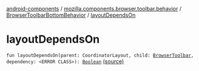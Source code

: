 [android-components](../../index.md) / [mozilla.components.browser.toolbar.behavior](../index.md) / [BrowserToolbarBottomBehavior](index.md) / [layoutDependsOn](./layout-depends-on.md)

# layoutDependsOn

`fun layoutDependsOn(parent: CoordinatorLayout, child: `[`BrowserToolbar`](../../mozilla.components.browser.toolbar/-browser-toolbar/index.md)`, dependency: <ERROR CLASS>): `[`Boolean`](https://kotlinlang.org/api/latest/jvm/stdlib/kotlin/-boolean/index.html) [(source)](https://github.com/mozilla-mobile/android-components/blob/master/components/browser/toolbar/src/main/java/mozilla/components/browser/toolbar/behavior/BrowserToolbarBottomBehavior.kt#L123)